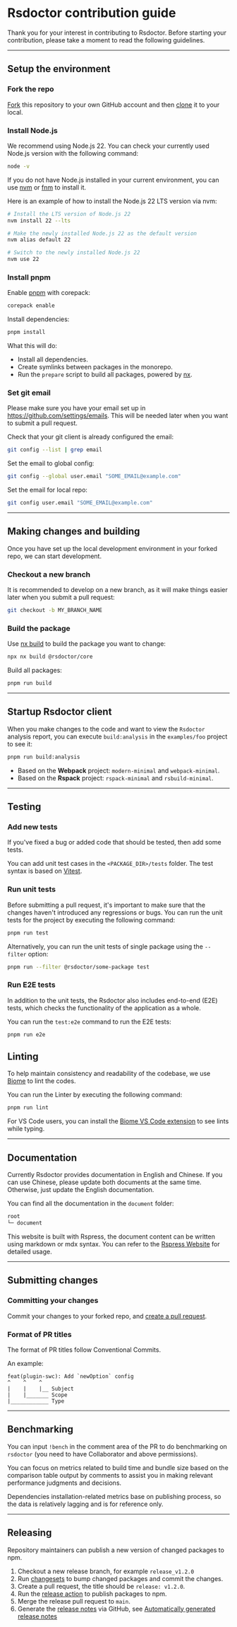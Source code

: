 # Rsdoctor contribution guide

Thank you for your interest in contributing to Rsdoctor. Before starting your contribution, please take a moment to read the following guidelines.

---

## Setup the environment

### Fork the repo

[Fork](https://help.github.com/articles/fork-a-repo/) this repository to your
own GitHub account and then [clone](https://help.github.com/articles/cloning-a-repository/) it to your local.

### Install Node.js

We recommend using Node.js 22. You can check your currently used Node.js version with the following command:

```bash
node -v
```

If you do not have Node.js installed in your current environment, you can use [nvm](https://github.com/nvm-sh/nvm) or [fnm](https://github.com/Schniz/fnm) to install it.

Here is an example of how to install the Node.js 22 LTS version via nvm:

```bash
# Install the LTS version of Node.js 22
nvm install 22 --lts

# Make the newly installed Node.js 22 as the default version
nvm alias default 22

# Switch to the newly installed Node.js 22
nvm use 22
```

### Install pnpm

Enable [pnpm](https://pnpm.io/) with corepack:

```sh
corepack enable
```

Install dependencies:

```sh
pnpm install
```

What this will do:

- Install all dependencies.
- Create symlinks between packages in the monorepo.
- Run the `prepare` script to build all packages, powered by [nx](https://nx.dev/).

### Set git email

Please make sure you have your email set up in https://github.com/settings/emails. This will be needed later when you want to submit a pull request.

Check that your git client is already configured the email:

```sh
git config --list | grep email
```

Set the email to global config:

```sh
git config --global user.email "SOME_EMAIL@example.com"
```

Set the email for local repo:

```sh
git config user.email "SOME_EMAIL@example.com"
```

---

## Making changes and building

Once you have set up the local development environment in your forked repo, we can start development.

### Checkout a new branch

It is recommended to develop on a new branch, as it will make things easier later when you submit a pull request:

```sh
git checkout -b MY_BRANCH_NAME
```

### Build the package

Use [nx build](https://nx.dev/nx-api/nx/documents/run) to build the package you want to change:

```sh
npx nx build @rsdoctor/core
```

Build all packages:

```sh
pnpm run build
```

---

## Startup Rsdoctor client

When you make changes to the code and want to view the `Rsdoctor` analysis report, you can execute `build:analysis` in the `examples/foo` project to see it:

```sh
pnpm run build:analysis
```

- Based on the **Webpack** project: `modern-minimal` and `webpack-minimal`.
- Based on the **Rspack** project: `rspack-minimal` and `rsbuild-minimal`.

---

## Testing

### Add new tests

If you've fixed a bug or added code that should be tested, then add some tests.

You can add unit test cases in the `<PACKAGE_DIR>/tests` folder. The test syntax is based on [Vitest](https://vitest.dev/).

### Run unit tests

Before submitting a pull request, it's important to make sure that the changes haven't introduced any regressions or bugs. You can run the unit tests for the project by executing the following command:

```sh
pnpm run test
```

Alternatively, you can run the unit tests of single package using the `--filter` option:

```sh
pnpm run --filter @rsdoctor/some-package test
```

### Run E2E tests

In addition to the unit tests, the Rsdoctor also includes end-to-end (E2E) tests, which checks the functionality of the application as a whole.

You can run the `test:e2e` command to run the E2E tests:

```sh
pnpm run e2e
```

## Linting

To help maintain consistency and readability of the codebase, we use [Biome](https://github.com/biomejs/biome) to lint the codes.

You can run the Linter by executing the following command:

```sh
pnpm run lint
```

For VS Code users, you can install the [Biome VS Code extension](https://marketplace.visualstudio.com/items?itemName=biomejs.biome) to see lints while typing.

---

## Documentation

Currently Rsdoctor provides documentation in English and Chinese. If you can use Chinese, please update both documents at the same time. Otherwise, just update the English documentation.

You can find all the documentation in the `document` folder:

```bash
root
└─ document
```

This website is built with Rspress, the document content can be written using markdown or mdx syntax. You can refer to the [Rspress Website](https://rspress.dev/) for detailed usage.

---

## Submitting changes

### Committing your changes

Commit your changes to your forked repo, and [create a pull request](https://help.github.com/articles/creating-a-pull-request/).

### Format of PR titles

The format of PR titles follow Conventional Commits.

An example:

```
feat(plugin-swc): Add `newOption` config
^    ^    ^
|    |    |__ Subject
|    |_______ Scope
|____________ Type
```

---

## Benchmarking

You can input `!bench` in the comment area of the PR to do benchmarking on `rsdoctor` (you need to have Collaborator and above permissions).

You can focus on metrics related to build time and bundle size based on the comparison table output by comments to assist you in making relevant performance judgments and decisions.

Dependencies installation-related metrics base on publishing process, so the data is relatively lagging and is for reference only.

---

## Releasing

Repository maintainers can publish a new version of changed packages to npm.

1. Checkout a new release branch, for example `release_v1.2.0`
2. Run [changesets](https://github.com/changesets/changesets) to bump changed packages and commit the changes.
3. Create a pull request, the title should be `release: v1.2.0`.
4. Run the [release action](https://github.com/web-infra-dev/rsdoctor/actions/workflows/release.yml) to publish packages to npm.
5. Merge the release pull request to `main`.
6. Generate the [release notes](https://github.com/web-infra-dev/rsdoctor/releases) via GitHub, see [Automatically generated release notes](https://docs.github.com/en/repositories/releasing-projects-on-github/automatically-generated-release-notes)
